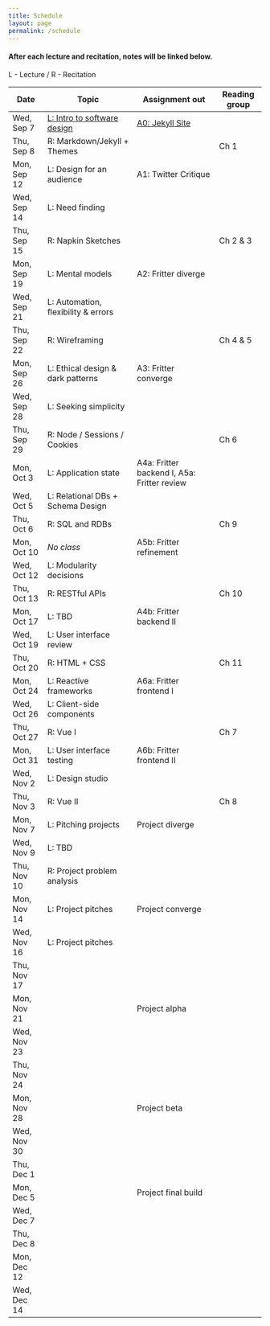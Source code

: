 ```yaml
---
title: Schedule
layout: page
permalink: /schedule
---
```


#### After each lecture and recitation, notes will be linked below.

L - Lecture / R - Recitation <br>

| Date        | Topic                                              | Assignment out                                            | Reading group |
| ----------- | -------------------------------------------------- | --------------------------------------------------------- | ------------- |
| Wed, Sep 7  | [L: Intro to software design](/lectures/lecture-1) | [A0: Jekyll Site](/jekyll/update/2022/01/02/assignment-0) |               |
| Thu, Sep 8  | R: Markdown/Jekyll + Themes                        |                                                           | Ch 1          |
| Mon, Sep 12 | L: Design for an audience                          | A1: Twitter Critique                                      |               |
| Wed, Sep 14 | L: Need finding                                    |                                                           |               |
| Thu, Sep 15 | R: Napkin Sketches                                 |                                                           | Ch 2 & 3      |
| Mon, Sep 19 | L: Mental models                                   | A2: Fritter diverge                                       |               |
| Wed, Sep 21 | L: Automation, flexibility & errors                |                                                           |               |
| Thu, Sep 22 | R: Wireframing                                     |                                                           | Ch 4 & 5      |
| Mon, Sep 26 | L: Ethical design & dark patterns                  | A3: Fritter converge                                      |               |
| Wed, Sep 28 | L: Seeking simplicity                              |                                                           |               |
| Thu, Sep 29 | R: Node / Sessions / Cookies                       |                                                           | Ch 6          |
| Mon, Oct 3  | L: Application state                               | A4a: Fritter backend I, A5a: Fritter review               |               |
| Wed, Oct 5  | L: Relational DBs + Schema Design                  |                                                           |               |
| Thu, Oct 6  | R: SQL and RDBs                                    |                                                           | Ch 9          |
| Mon, Oct 10 | _No class_                                         | A5b: Fritter refinement                                   |               |
| Wed, Oct 12 | L: Modularity decisions                            |                                                           |               |
| Thu, Oct 13 | R: RESTful APIs                                    |                                                           | Ch 10         |
| Mon, Oct 17 | L: TBD                                             | A4b: Fritter backend II                                   |               |
| Wed, Oct 19 | L: User interface review                           |                                                           |               |
| Thu, Oct 20 | R: HTML + CSS                                      |                                                           | Ch 11         |
| Mon, Oct 24 | L: Reactive frameworks                             | A6a: Fritter frontend I                                   |               |
| Wed, Oct 26 | L: Client-side components                          |                                                           |               |
| Thu, Oct 27 | R: Vue I                                           |                                                           | Ch 7          |
| Mon, Oct 31 | L: User interface testing                          | A6b: Fritter frontend II                                  |               |
| Wed, Nov 2  | L: Design studio                                   |                                                           |               |
| Thu, Nov 3  | R: Vue II                                          |                                                           | Ch 8          |
| Mon, Nov 7  | L: Pitching projects                               | Project diverge                                           |               |
| Wed, Nov 9  | L: TBD                                             |                                                           |               |
| Thu, Nov 10 | R: Project problem analysis                        |                                                           |               |
| Mon, Nov 14 | L: Project pitches                                 | Project converge                                          |               |
| Wed, Nov 16 | L: Project pitches                                 |                                                           |               |
| Thu, Nov 17 |                                                    |                                                           |               |
| Mon, Nov 21 |                                                    | Project alpha                                             |               |
| Wed, Nov 23 |                                                    |                                                           |               |
| Thu, Nov 24 |                                                    |                                                           |               |
| Mon, Nov 28 |                                                    | Project beta                                              |               |
| Wed, Nov 30 |                                                    |                                                           |               |
| Thu, Dec 1  |                                                    |                                                           |               |
| Mon, Dec 5  |                                                    | Project final build                                       |               |
| Wed, Dec 7  |                                                    |                                                           |               |
| Thu, Dec 8  |                                                    |                                                           |               |
| Mon, Dec 12 |                                                    |                                                           |               |
| Wed, Dec 14 |                                                    |                                                           |               |
